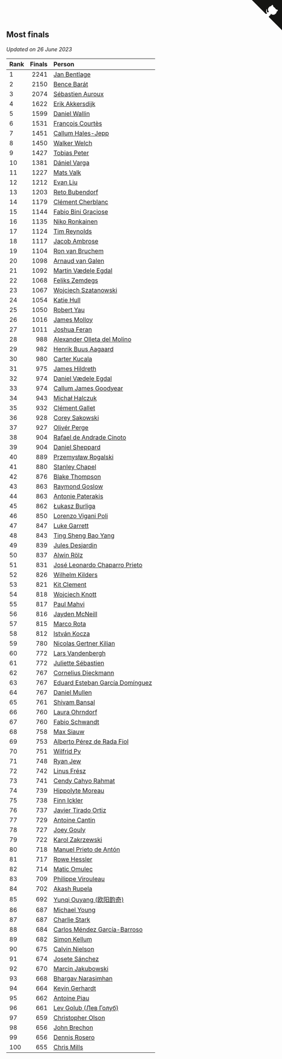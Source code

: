 ## Most finals

*Updated on 26 June 2023*

| Rank | Finals | Person |
| :--- | ---: | :--- |
| 1 | 2241 | [Jan Bentlage](https://www.worldcubeassociation.org/persons/2010BENT01) |
| 2 | 2150 | [Bence Barát](https://www.worldcubeassociation.org/persons/2008BARA01) |
| 3 | 2074 | [Sébastien Auroux](https://www.worldcubeassociation.org/persons/2008AURO01) |
| 4 | 1622 | [Erik Akkersdijk](https://www.worldcubeassociation.org/persons/2005AKKE01) |
| 5 | 1599 | [Daniel Wallin](https://www.worldcubeassociation.org/persons/2013WALL03) |
| 6 | 1531 | [François Courtès](https://www.worldcubeassociation.org/persons/2008COUR01) |
| 7 | 1451 | [Callum Hales-Jepp](https://www.worldcubeassociation.org/persons/2012HALE01) |
| 8 | 1450 | [Walker Welch](https://www.worldcubeassociation.org/persons/2011WELC01) |
| 9 | 1427 | [Tobias Peter](https://www.worldcubeassociation.org/persons/2014PETE03) |
| 10 | 1381 | [Dániel Varga](https://www.worldcubeassociation.org/persons/2008VARG01) |
| 11 | 1227 | [Mats Valk](https://www.worldcubeassociation.org/persons/2007VALK01) |
| 12 | 1212 | [Evan Liu](https://www.worldcubeassociation.org/persons/2009LIUE01) |
| 13 | 1203 | [Reto Bubendorf](https://www.worldcubeassociation.org/persons/2012BUBE01) |
| 14 | 1179 | [Clément Cherblanc](https://www.worldcubeassociation.org/persons/2014CHER05) |
| 15 | 1144 | [Fabio Bini Graciose](https://www.worldcubeassociation.org/persons/2010GRAC02) |
| 16 | 1135 | [Niko Ronkainen](https://www.worldcubeassociation.org/persons/2010RONK01) |
| 17 | 1124 | [Tim Reynolds](https://www.worldcubeassociation.org/persons/2005REYN01) |
| 18 | 1117 | [Jacob Ambrose](https://www.worldcubeassociation.org/persons/2010AMBR01) |
| 19 | 1104 | [Ron van Bruchem](https://www.worldcubeassociation.org/persons/2003BRUC01) |
| 20 | 1098 | [Arnaud van Galen](https://www.worldcubeassociation.org/persons/2006GALE01) |
| 21 | 1092 | [Martin Vædele Egdal](https://www.worldcubeassociation.org/persons/2013EGDA02) |
| 22 | 1068 | [Feliks Zemdegs](https://www.worldcubeassociation.org/persons/2009ZEMD01) |
| 23 | 1067 | [Wojciech Szatanowski](https://www.worldcubeassociation.org/persons/2011SZAT01) |
| 24 | 1054 | [Katie Hull](https://www.worldcubeassociation.org/persons/2010HULL01) |
| 25 | 1050 | [Robert Yau](https://www.worldcubeassociation.org/persons/2009YAUR01) |
| 26 | 1016 | [James Molloy](https://www.worldcubeassociation.org/persons/2011MOLL01) |
| 27 | 1011 | [Joshua Feran](https://www.worldcubeassociation.org/persons/2011FERA01) |
| 28 | 988 | [Alexander Olleta del Molino](https://www.worldcubeassociation.org/persons/2008OLLE01) |
| 29 | 982 | [Henrik Buus Aagaard](https://www.worldcubeassociation.org/persons/2006BUUS01) |
| 30 | 980 | [Carter Kucala](https://www.worldcubeassociation.org/persons/2015KUCA01) |
| 31 | 975 | [James Hildreth](https://www.worldcubeassociation.org/persons/2009HILD01) |
| 32 | 974 | [Daniel Vædele Egdal](https://www.worldcubeassociation.org/persons/2013EGDA01) |
| 33 | 974 | [Callum James Goodyear](https://www.worldcubeassociation.org/persons/2012GOOD02) |
| 34 | 943 | [Michał Halczuk](https://www.worldcubeassociation.org/persons/2006HALC01) |
| 35 | 932 | [Clément Gallet](https://www.worldcubeassociation.org/persons/2004GALL02) |
| 36 | 928 | [Corey Sakowski](https://www.worldcubeassociation.org/persons/2011SAKO01) |
| 37 | 927 | [Olivér Perge](https://www.worldcubeassociation.org/persons/2007PERG01) |
| 38 | 904 | [Rafael de Andrade Cinoto](https://www.worldcubeassociation.org/persons/2007CINO01) |
| 39 | 904 | [Daniel Sheppard](https://www.worldcubeassociation.org/persons/2009SHEP01) |
| 40 | 889 | [Przemysław Rogalski](https://www.worldcubeassociation.org/persons/2013ROGA02) |
| 41 | 880 | [Stanley Chapel](https://www.worldcubeassociation.org/persons/2016CHAP04) |
| 42 | 876 | [Blake Thompson](https://www.worldcubeassociation.org/persons/2010THOM03) |
| 43 | 863 | [Raymond Goslow](https://www.worldcubeassociation.org/persons/2014GOSL01) |
| 44 | 863 | [Antonie Paterakis](https://www.worldcubeassociation.org/persons/2012PATE01) |
| 45 | 862 | [Łukasz Burliga](https://www.worldcubeassociation.org/persons/2013BURL01) |
| 46 | 850 | [Lorenzo Vigani Poli](https://www.worldcubeassociation.org/persons/2007POLI01) |
| 47 | 847 | [Luke Garrett](https://www.worldcubeassociation.org/persons/2017GARR05) |
| 48 | 843 | [Ting Sheng Bao Yang](https://www.worldcubeassociation.org/persons/2008BAOY01) |
| 49 | 839 | [Jules Desjardin](https://www.worldcubeassociation.org/persons/2010DESJ01) |
| 50 | 837 | [Alwin Rölz](https://www.worldcubeassociation.org/persons/2016ROLZ01) |
| 51 | 831 | [José Leonardo Chaparro Prieto](https://www.worldcubeassociation.org/persons/2011CHAP01) |
| 52 | 826 | [Wilhelm Kilders](https://www.worldcubeassociation.org/persons/2010KILD02) |
| 53 | 821 | [Kit Clement](https://www.worldcubeassociation.org/persons/2008CLEM01) |
| 54 | 818 | [Wojciech Knott](https://www.worldcubeassociation.org/persons/2011KNOT01) |
| 55 | 817 | [Paul Mahvi](https://www.worldcubeassociation.org/persons/2012MAHV01) |
| 56 | 816 | [Jayden McNeill](https://www.worldcubeassociation.org/persons/2012MCNE01) |
| 57 | 815 | [Marco Rota](https://www.worldcubeassociation.org/persons/2009ROTA01) |
| 58 | 812 | [István Kocza](https://www.worldcubeassociation.org/persons/2005KOCZ01) |
| 59 | 780 | [Nicolas Gertner Kilian](https://www.worldcubeassociation.org/persons/2013GERT01) |
| 60 | 772 | [Lars Vandenbergh](https://www.worldcubeassociation.org/persons/2003VAND01) |
| 61 | 772 | [Juliette Sébastien](https://www.worldcubeassociation.org/persons/2014SEBA01) |
| 62 | 767 | [Cornelius Dieckmann](https://www.worldcubeassociation.org/persons/2009DIEC01) |
| 63 | 767 | [Eduard Esteban García Domínguez](https://www.worldcubeassociation.org/persons/2011EDUA01) |
| 64 | 767 | [Daniel Mullen](https://www.worldcubeassociation.org/persons/2016MULL04) |
| 65 | 761 | [Shivam Bansal](https://www.worldcubeassociation.org/persons/2011BANS02) |
| 66 | 760 | [Laura Ohrndorf](https://www.worldcubeassociation.org/persons/2009OHRN01) |
| 67 | 760 | [Fabio Schwandt](https://www.worldcubeassociation.org/persons/2014SCHW02) |
| 68 | 758 | [Max Siauw](https://www.worldcubeassociation.org/persons/2017SIAU02) |
| 69 | 753 | [Alberto Pérez de Rada Fiol](https://www.worldcubeassociation.org/persons/2011FIOL01) |
| 70 | 751 | [Wilfrid Py](https://www.worldcubeassociation.org/persons/2016PYWI01) |
| 71 | 748 | [Ryan Jew](https://www.worldcubeassociation.org/persons/2008JEWR01) |
| 72 | 742 | [Linus Frész](https://www.worldcubeassociation.org/persons/2011FRES01) |
| 73 | 741 | [Cendy Cahyo Rahmat](https://www.worldcubeassociation.org/persons/2010RAHM02) |
| 74 | 739 | [Hippolyte Moreau](https://www.worldcubeassociation.org/persons/2008MORE02) |
| 75 | 738 | [Finn Ickler](https://www.worldcubeassociation.org/persons/2012ICKL01) |
| 76 | 737 | [Javier Tirado Ortiz](https://www.worldcubeassociation.org/persons/2009TIRA01) |
| 77 | 729 | [Antoine Cantin](https://www.worldcubeassociation.org/persons/2010CANT02) |
| 78 | 727 | [Joey Gouly](https://www.worldcubeassociation.org/persons/2007GOUL01) |
| 79 | 722 | [Karol Zakrzewski](https://www.worldcubeassociation.org/persons/2014ZAKR01) |
| 80 | 718 | [Manuel Prieto de Antón](https://www.worldcubeassociation.org/persons/2015ANTO04) |
| 81 | 717 | [Rowe Hessler](https://www.worldcubeassociation.org/persons/2007HESS01) |
| 82 | 714 | [Matic Omulec](https://www.worldcubeassociation.org/persons/2010OMUL02) |
| 83 | 709 | [Philippe Virouleau](https://www.worldcubeassociation.org/persons/2008VIRO01) |
| 84 | 702 | [Akash Rupela](https://www.worldcubeassociation.org/persons/2012RUPE01) |
| 85 | 692 | [Yunqi Ouyang (欧阳韵奇)](https://www.worldcubeassociation.org/persons/2007YUNQ01) |
| 86 | 687 | [Michael Young](https://www.worldcubeassociation.org/persons/2008YOUN02) |
| 87 | 687 | [Charlie Stark](https://www.worldcubeassociation.org/persons/2014STAR05) |
| 88 | 684 | [Carlos Méndez García-Barroso](https://www.worldcubeassociation.org/persons/2010GARC02) |
| 89 | 682 | [Simon Kellum](https://www.worldcubeassociation.org/persons/2016KELL12) |
| 90 | 675 | [Calvin Nielson](https://www.worldcubeassociation.org/persons/2014NIEL03) |
| 91 | 674 | [Josete Sánchez](https://www.worldcubeassociation.org/persons/2015SANC18) |
| 92 | 670 | [Marcin Jakubowski](https://www.worldcubeassociation.org/persons/2007JAKU01) |
| 93 | 668 | [Bhargav Narasimhan](https://www.worldcubeassociation.org/persons/2011NARA02) |
| 94 | 664 | [Kevin Gerhardt](https://www.worldcubeassociation.org/persons/2013GERH01) |
| 95 | 662 | [Antoine Piau](https://www.worldcubeassociation.org/persons/2008PIAU01) |
| 96 | 661 | [Lev Golub (Лев Голуб)](https://www.worldcubeassociation.org/persons/2014HOLU01) |
| 97 | 659 | [Christopher Olson](https://www.worldcubeassociation.org/persons/2009OLSO01) |
| 98 | 656 | [John Brechon](https://www.worldcubeassociation.org/persons/2010BREC01) |
| 99 | 656 | [Dennis Rosero](https://www.worldcubeassociation.org/persons/2010ROSE03) |
| 100 | 655 | [Chris Mills](https://www.worldcubeassociation.org/persons/2014MILL04) |


<a href="https://github.com/JustinTimeCuber/wca_statistics" class="github-corner" aria-label="View source on Github"><svg width="80" height="80" viewBox="0 0 250 250" style="fill:#151513; color:#fff; position: absolute; top: 0; border: 0; right: 0;" aria-hidden="true"><path d="M0,0 L115,115 L130,115 L142,142 L250,250 L250,0 Z"></path><path d="M128.3,109.0 C113.8,99.7 119.0,89.6 119.0,89.6 C122.0,82.7 120.5,78.6 120.5,78.6 C119.2,72.0 123.4,76.3 123.4,76.3 C127.3,80.9 125.5,87.3 125.5,87.3 C122.9,97.6 130.6,101.9 134.4,103.2" fill="currentColor" style="transform-origin: 130px 106px;" class="octo-arm"></path><path d="M115.0,115.0 C114.9,115.1 118.7,116.5 119.8,115.4 L133.7,101.6 C136.9,99.2 139.9,98.4 142.2,98.6 C133.8,88.0 127.5,74.4 143.8,58.0 C148.5,53.4 154.0,51.2 159.7,51.0 C160.3,49.4 163.2,43.6 171.4,40.1 C171.4,40.1 176.1,42.5 178.8,56.2 C183.1,58.6 187.2,61.8 190.9,65.4 C194.5,69.0 197.7,73.2 200.1,77.6 C213.8,80.2 216.3,84.9 216.3,84.9 C212.7,93.1 206.9,96.0 205.4,96.6 C205.1,102.4 203.0,107.8 198.3,112.5 C181.9,128.9 168.3,122.5 157.7,114.1 C157.9,116.9 156.7,120.9 152.7,124.9 L141.0,136.5 C139.8,137.7 141.6,141.9 141.8,141.8 Z" fill="currentColor" class="octo-body"></path></svg></a><style>.github-corner:hover .octo-arm{animation:octocat-wave 560ms ease-in-out}@keyframes octocat-wave{0%,100%{transform:rotate(0)}20%,60%{transform:rotate(-25deg)}40%,80%{transform:rotate(10deg)}}@media (max-width:500px){.github-corner:hover .octo-arm{animation:none}.github-corner .octo-arm{animation:octocat-wave 560ms ease-in-out}}</style>
